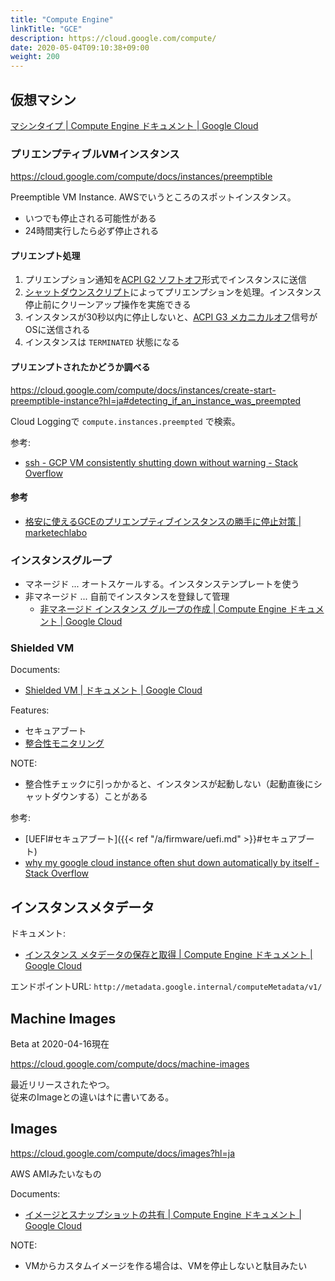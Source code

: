 ```yaml
---
title: "Compute Engine"
linkTitle: "GCE"
description: https://cloud.google.com/compute/
date: 2020-05-04T09:10:38+09:00
weight: 200
---
```


## 仮想マシン

[マシンタイプ | Compute Engine ドキュメント | Google Cloud](https://cloud.google.com/compute/docs/machine-types?hl=ja)

### プリエンプティブルVMインスタンス

https://cloud.google.com/compute/docs/instances/preemptible

Preemptible VM Instance. AWSでいうところのスポットインスタンス。

- いつでも停止される可能性がある
- 24時間実行したら必ず停止される

#### プリエンプト処理

1. プリエンプション通知を[ACPI G2 ソフトオフ](https://en.wikipedia.org/wiki/Advanced_Configuration_and_Power_Interface#Power_states)形式でインスタンスに送信
1. [シャットダウンスクリプト](https://cloud.google.com/compute/docs/instances/create-start-preemptible-instance?hl=ja#handle_preemption)によってプリエンプションを処理。インスタンス停止前にクリーンアップ操作を実施できる
1. インスタンスが30秒以内に停止しないと、[ACPI G3 メカニカルオフ](https://en.wikipedia.org/wiki/Advanced_Configuration_and_Power_Interface#Power_states)信号がOSに送信される
1. インスタンスは `TERMINATED` 状態になる

#### プリエンプトされたかどうか調べる

https://cloud.google.com/compute/docs/instances/create-start-preemptible-instance?hl=ja#detecting_if_an_instance_was_preempted

Cloud Loggingで `compute.instances.preempted` で検索。

参考:

- [ssh - GCP VM consistently shutting down without warning - Stack Overflow](https://stackoverflow.com/questions/58256153/gcp-vm-consistently-shutting-down-without-warning)

#### 参考

- [格安に使えるGCEのプリエンプティブインスタンスの勝手に停止対策 | marketechlabo](https://www.marketechlabo.com/gce-preemptible-instance/)

### インスタンスグループ

- マネージド ... オートスケールする。インスタンステンプレートを使う
- 非マネージド ... 自前でインスタンスを登録して管理
  - [非マネージド インスタンス グループの作成 | Compute Engine ドキュメント | Google Cloud](https://cloud.google.com/compute/docs/instance-groups/creating-groups-of-unmanaged-instances?hl=ja)

### Shielded VM

Documents:
- [Shielded VM | ドキュメント | Google Cloud](https://cloud.google.com/security/shielded-cloud/shielded-vm?hl=ja)

Features:

- セキュアブート
- [整合性モニタリング](https://cloud.google.com/compute/docs/instances/integrity-monitoring?hl=ja)

NOTE:

- 整合性チェックに引っかかると、インスタンスが起動しない（起動直後にシャットダウンする）ことがある

参考:

- [UEFI#セキュアブート]({{< ref "/a/firmware/uefi.md" >}}#セキュアブート)
- [why my google cloud instance often shut down automatically by itself - Stack Overflow](https://stackoverflow.com/questions/56100268/why-my-google-cloud-instance-often-shut-down-automatically-by-itself)

## インスタンスメタデータ

ドキュメント:

- [インスタンス メタデータの保存と取得 | Compute Engine ドキュメント | Google Cloud](https://cloud.google.com/compute/docs/storing-retrieving-metadata?hl=ja)

エンドポイントURL: `http://metadata.google.internal/computeMetadata/v1/`

## Machine Images

Beta at 2020-04-16現在

https://cloud.google.com/compute/docs/machine-images

最近リリースされたやつ。  
従来のImageとの違いは↑に書いてある。

## Images

https://cloud.google.com/compute/docs/images?hl=ja

AWS AMIみたいなもの

Documents:
- [イメージとスナップショットの共有 | Compute Engine ドキュメント | Google Cloud](https://cloud.google.com/compute/docs/images/sharing-images-across-projects?hl=ja)

NOTE:
- VMからカスタムイメージを作る場合は、VMを停止しないと駄目みたい
